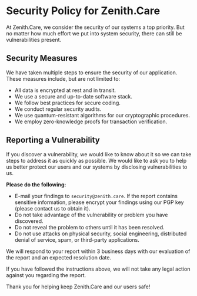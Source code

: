# Security Policy for Zenith.Care

At Zenith.Care, we consider the security of our systems a top priority. But no matter how much effort we put into system security, there can still be vulnerabilities present.

## Security Measures

We have taken multiple steps to ensure the security of our application. These measures include, but are not limited to:

- All data is encrypted at rest and in transit.
- We use a secure and up-to-date software stack.
- We follow best practices for secure coding.
- We conduct regular security audits.
- We use quantum-resistant algorithms for our cryptographic procedures.
- We employ zero-knowledge proofs for transaction verification.

## Reporting a Vulnerability

If you discover a vulnerability, we would like to know about it so we can take steps to address it as quickly as possible. We would like to ask you to help us better protect our users and our systems by disclosing vulnerabilities to us.

**Please do the following:**

- E-mail your findings to `security@zenith.care`. If the report contains sensitive information, please encrypt your findings using our PGP key (please contact us to obtain it).
- Do not take advantage of the vulnerability or problem you have discovered.
- Do not reveal the problem to others until it has been resolved.
- Do not use attacks on physical security, social engineering, distributed denial of service, spam, or third-party applications.

We will respond to your report within 3 business days with our evaluation of the report and an expected resolution date.

If you have followed the instructions above, we will not take any legal action against you regarding the report.

Thank you for helping keep Zenith.Care and our users safe!
